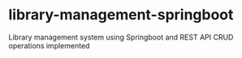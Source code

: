 # library-management-springboot
Library management system using Springboot and REST API 
CRUD operations implemented
